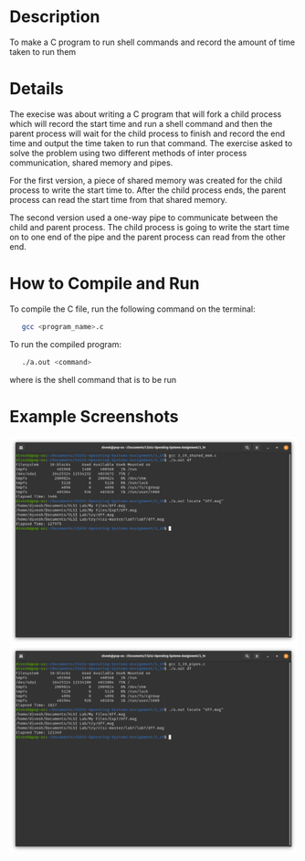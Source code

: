 <!-- Programming Exercise 3.19 -->
# Description
To make a C program to run shell commands and record the amount of time taken to run them

# Details
The execise was about writing a C program that will fork a child process which will record the start time and run a shell command and then the parent process will wait for the child process to finish and record the end time and output the time taken to run that command. The exercise asked to solve the problem using two different methods of inter process communication, shared memory and pipes. 

For the first version, a piece of shared memory was created for the child process to write the start time to. After the child process ends, the parent process can read the start time from that shared memory.

The second version used a one-way pipe to communicate between the child and parent process. The child process is going to write the start time on to one end of the pipe and the parent process can read from the other end.

# How to Compile and Run
To compile the C file, run the following command on the terminal:
```sh
   gcc <program_name>.c
```

To run the compiled program:
```sh
   ./a.out <command>
```
where <command> is the shell command that is to be run

# Example Screenshots
![Shared Memory Example](./screenshots/share_mem_eg.png)
![Pipes Example](./screenshots/pipes_eg.png)

